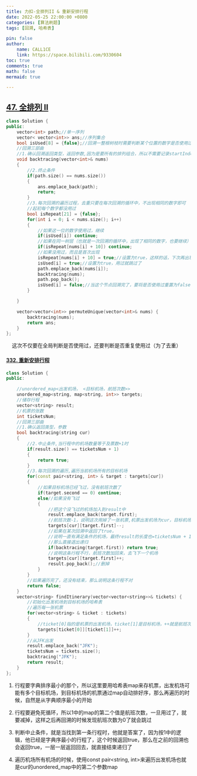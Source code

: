 ```yaml
---
title: 力扣-全排列II & 重新安排行程
date: 2022-05-25 22:00:00 +0800
categories: [算法刷题]
tags: [回溯, 哈希表]

pin: false
author: 
    name: CALL1CE
    link: https://space.bilibili.com/9330604
toc: true
comments: true
math: false
mermaid: true

---
```


## [47. 全排列 II](https://leetcode.cn/problems/permutations-ii/)

```cpp
class Solution {
public:
    vector<int> path;//单一序列
    vector< vector<int>> ans;//序列集合
    bool isUsed[8] = {false};//回溯一整根树枝时需要判断某个位置的数字是否使用过
    //回溯三部曲
    //1.确认回溯返回类型，返回参数,因为是要所有的排列组合，所以不需要记录startIndex
    void backtracing(vector<int>& nums)
    {
        //2.终止条件
        if(path.size() == nums.size())
        {
            ans.emplace_back(path);
            return;
        }
        //3.每次回溯的遍历过程，去重只要在每次回溯的循环中，不出现相同的数字即可
        //起初每个数字都没用过
        bool isRepeat[21] = {false};
        for(int i = 0; i < nums.size(); i++)
        {
            //如果这一位的数字使用过，继续
            if(isUsed[i]) continue;
            //如果在同一树层（也就是一次回溯的循环中，出现了相同的数字，也要继续）
            if(isRepeat[nums[i] + 10]) continue;
            //如果没用过，而且是首次出现
            isRepeat[nums[i] + 10] = true;//设置为true，这样的话，下次再出现就跳过了
            isUsed[i] = true;//设置为true，用过就跳过了
            path.emplace_back(nums[i]);
            backtracing(nums);
            path.pop_back();
            isUsed[i] = false;//当这个节点回溯完了，要将是否使用过重置为false
        }

    }

    vector<vector<int>> permuteUnique(vector<int>& nums) {
        backtracing(nums);
        return ans;
    }
};
```

    这次不仅要在全局判断是否使用过，还要判断是否重复使用过（为了去重）

#### [332. 重新安排行程](https://leetcode.cn/problems/reconstruct-itinerary/)

```cpp
class Solution {
public:

    //unordered_map<出发机场， <目标机场，航班次数>>
    unordered_map<string, map<string, int>> targets;
    //储存行程
    vector<string> result;
    //机票的张数
    int ticketsNum;
    //回溯三部曲
    //1.确认返回类型，参数
    bool backtracing(string cur)
    {
        //2.中止条件,当行程中的机场数量等于及票数+1时
        if(result.size() == ticketsNum + 1)
        {
            return true;
        }
        //3.每次回溯的遍历,遍历当前机场所有的目标机场
        for(const pair<string, int> & target : targets[cur])
        {
            //如果目标机场已经飞过，没有航班次数了
            if(target.second == 0) continue;
            else//如果没有飞过
            {
                //把这个没飞过的机场加入到result中
                result.emplace_back(target.first);
                //航班次数-1，说明这次用掉了一张机票,机票出发机场为cur，目标机场为target.first
                targets[cur][target.first]--;
                //如果在某次回溯中返回了true，
                //说明一直有满足条件的机场，最终result的长度也=ticketsNum + 1了
                //那么直接退出递归
                if(backtracing(target.first)) return true;
                //说明这条行程不行，航班次数加回来，去飞下一个机场
                targets[cur][target.first]++;
                result.pop_back();//删掉
            }
        }
        //如果遍历完了，还没有结束，那么说明这条行程不对
        return false;
    }
    vector<string> findItinerary(vector<vector<string>>& tickets) {
        //初始化出发机场到目标机场的哈希表
        //遍历每一张机票
        for(vector<string> & ticket : tickets)
        {
            //ticket[0]指的是机票的出发机场，ticket[1]是目标机场，++就是航班次数+1
            targets[ticket[0]][ticket[1]]++;
        }
        //从JFK出发
        result.emplace_back("JFK");
        ticketsNum = tickets.size();
        backtracing("JFK");
        return result;
    }
};
```

1. 行程要字典排序最小的那个，所以这里要用哈希表map来存机票，出发机场可能有多个目标机场，到目标机场的机票通过map自动排好序，那么再遍历的时候，自然是从字典顺序最小的开始

2. 行程要避免死循环，所以1中的map的第二个值是航班次数，一旦用过了，就要减掉，这样之后再回溯的时候发现航班次数为0了就会跳过

3. 判断中止条件，就是当找到第一条行程时，他就是答案了，因为按1中的逻辑，他已经是字典序最小的行程了，这个时候返回true，那么在之前的回溯也会返回true，一层一层返回回去，就直接结束递归了

4. 遍历机场所有机场的时候，使用const pair<string, int>来遍历出发机场也就是cur的unordered_map中的第二个参数map
